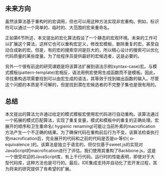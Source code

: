 ## 未来方向

​	虽然该算法基于重构时的宏调用，但也可以用这种方法实现非宏重构。例如，标识符可以通过一个简单的、临时的、大范围的宏来重命名。

​	正如第6节所述，本文提出的宏化算法假设了一个静态的宏观环境。未来的工作可以扩展这个算法，这样它也可以重构宏定义，修改宏模板，删除重复的宏，甚至自动合成新的宏。但是，有的宏的搜索空间是巨大的，所以精心设计的搜索可以优化代码质量的某些度量。为了给程序员提供最好的宏候选者，这是必要的。

​	另外一个很有前途的研究课题是将该算法扩展到语法示例(syntax-case)宏。与模式模板(pattern-template)宏相反，语法用例宏使用生成函数而不是模板。因此，寻找重构选项需要找到可以由宏生成的语法，其等效于找到输出函数的输入。尽管这个问题的本质是不可解的，但是找到潜在宏候选者的不完整子集也是很有用的。



## 总结

​	本文提出的算法允许通过给定的模式模板宏使用宏代码进行自动重构。该算法通过一个拓展的模式匹配算法，实现了重复变量，模式和模板中的重复的正确处理。宏展开的顺序和卫生重命名( hygienic renaming)可能让当前朴素的macrofication方法产生一个不正确的结果。为了确保代码在重构前后行为不变，该算法检查执行完macrofication后，完全展开的代码和之前的代码是否是α-等价( α-equivalence )的。该算法是独立于语言的，但仅仅基于sweet.js的实现对JavaScript的macrofication进行了评估。我们使用其重构了Backbone.js，这是一个很受欢迎的JavaScript库，有上千行代码。运行时的性能表明，即使对于大型代码库，这种方法也是可行的。最后，IDE集成支持并自动化了宏开发过程，其为将来的研究提供了有希望的扩展。
